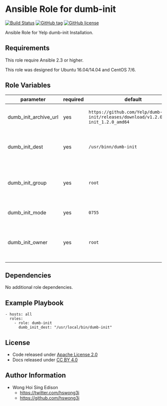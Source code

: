 Ansible Role for dumb-init
==========================

[![Build Status](https://travis-ci.org/alvistack/ansible-role-dumb-init.svg?branch=master)](https://travis-ci.org/alvistack/ansible-role-dumb-init)
[![GitHub tag](https://img.shields.io/github/tag/alvistack/ansible-role-dumb-init.svg)](https://github.com/alvistack/ansible-role-dumb-init)
[![GitHub license](https://img.shields.io/github/license/alvistack/ansible-role-dumb-init.svg)](https://github.com/alvistack/ansible-role-dumb-init/blob/master/LICENSE)

Ansible Role for Yelp dumb-init Installation.

Requirements
------------

This role require Ansible 2.3 or higher.

This role was designed for Ubuntu 16.04/14.04 and CentOS 7/6.

Role Variables
--------------

<table>
<colgroup>
<col width="20%" />
<col width="20%" />
<col width="20%" />
<col width="20%" />
<col width="20%" />
</colgroup>
<thead>
<tr class="header">
<th>parameter</th>
<th>required</th>
<th>default</th>
<th>choices</th>
<th>comments</th>
</tr>
</thead>
<tbody>
<tr class="odd">
<td>dumb_init_archive_url</td>
<td>yes</td>
<td><code>https://github.com/Yelp/dumb-init/releases/download/v1.2.0/dumb-init_1.2.0_amd64</code></td>
<td></td>
<td>URL for download dumb-init binary</td>
</tr>
<tr class="even">
<td>dumb_init_dest</td>
<td>yes</td>
<td><code>/usr/binn/dumb-init</code></td>
<td></td>
<td>Absolute path of where to download the file to</td>
</tr>
<tr class="odd">
<td>dumb_init_group</td>
<td>yes</td>
<td><code>root</code></td>
<td></td>
<td>Name of the group that should own the file</td>
</tr>
<tr class="even">
<td>dumb_init_mode</td>
<td>yes</td>
<td><code>0755</code></td>
<td></td>
<td>Mode the file should be</td>
</tr>
<tr class="odd">
<td>dumb_init_owner</td>
<td>yes</td>
<td><code>root</code></td>
<td></td>
<td>Name of the user that should own the file</td>
</tr>
</tbody>
</table>

Dependencies
------------

No additional role dependencies.

Example Playbook
----------------

    - hosts: all
      roles:
        - role: dumb-init
          dumb_init_dest: "/usr/local/bin/dumb-init"

License
-------

-   Code released under [Apache License 2.0](https://github.com/alvistack/ansible-role-dumb-init/blob/master/LICENSE)
-   Docs released under [CC BY 4.0](http://creativecommons.org/licenses/by/4.0/)

Author Information
------------------

-   Wong Hoi Sing Edison
    -   <https://twitter.com/hswong3i>
    -   <https://github.com/hswong3i>

